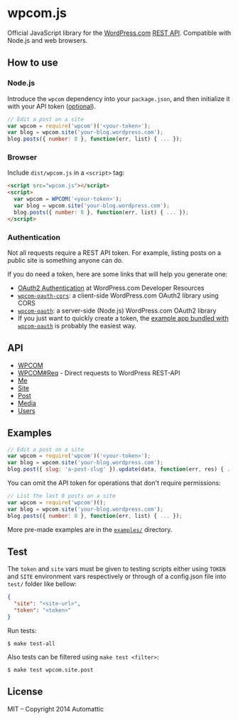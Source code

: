 wpcom.js
========

Official JavaScript library for the [WordPress.com][] [REST API][].
Compatible with Node.js and web browsers.

## How to use

### Node.js

Introduce the `wpcom` dependency into your `package.json`, and then initialize
it with your API token ([optional](#authentication)).

```js
// Edit a post on a site
var wpcom = require('wpcom')('<your-token>');
var blog = wpcom.site('your-blog.wordpress.com');
blog.posts({ number: 8 }, function(err, list) { ... });
```

### Browser

Include `dist/wpcom.js` in a `<script>` tag:

```html
<script src="wpcom.js"></script>
<script>
  var wpcom = WPCOM('<your-token>');
  var blog = wpcom.site('your-blog.wordpress.com');
  blog.posts({ number: 8 }, function(err, list) { ... });
</script>
```

### Authentication

Not all requests require a REST API token.  For example, listing posts on a
public site is something anyone can do.

If you do need a token, here are some links that will help you generate one:
- [OAuth2 Authentication](https://developer.wordpress.com/docs/oauth2/)
  at WordPress.com Developer Resources
- [`wpcom-oauth-cors`](https://github.com/Automattic/wpcom-oauth-cors):
  a client-side WordPress.com OAuth2 library using CORS
- [`wpcom-oauth`](https://github.com/Automattic/node-wpcom-oauth):
  a server-side (Node.js) WordPress.com OAuth2 library
- If you just want to quickly create a token, the
  [example app bundled with `wpcom-oauth`](https://github.com/Automattic/node-wpcom-oauth/tree/master/example)
  is probably the easiest way.

## API

* [WPCOM](./docs/wpcom.md)
* [WPCOM#Req](./docs/wpcom.req.md) - Direct requests to WordPress REST-API
* [Me](./docs/me.md)
* [Site](./docs/site.md)
* [Post](./docs/post.md)
* [Media](./docs/media.md)
* [Users](./docs/users.md)

## Examples

```js
// Edit a post on a site
var wpcom = require('wpcom')('<your-token>');
var blog = wpcom.site('your-blog.wordpress.com');
blog.post({ slug: 'a-post-slug' }).update(data, function(err, res) { ... });
```

You can omit the API token for operations that don't require permissions:

```js
// List the last 8 posts on a site
var wpcom = require('wpcom')();
var blog = wpcom.site('your-blog.wordpress.com');
blog.posts({ number: 8 }, function(err, list) { ... });
```

More pre-made examples are in the [`examples/`](./examples/) directory.

## Test

The `token` and `site` vars must be given to testing scripts either using 
`TOKEN` and `SITE` environment vars respectively or through of a 
config.json file into `test/` folder like bellow:

```json
{
  "site": "<site-url>",
  "token": "<token>"
}
```

Run tests:

```cli
$ make test-all
```

Also tests can be filtered using `make test <filter>`:

```cli
$ make test wpcom.site.post
```

## License

MIT – Copyright 2014 Automattic

[Node.js]: http://nodejs.org
[REST API]: http://developer.wordpress.com/docs/api
[WordPress.com]: http://www.wordpress.com
[node-wpcom-oauth]: https://github.com/Automattic/node-wpcom-oauth
